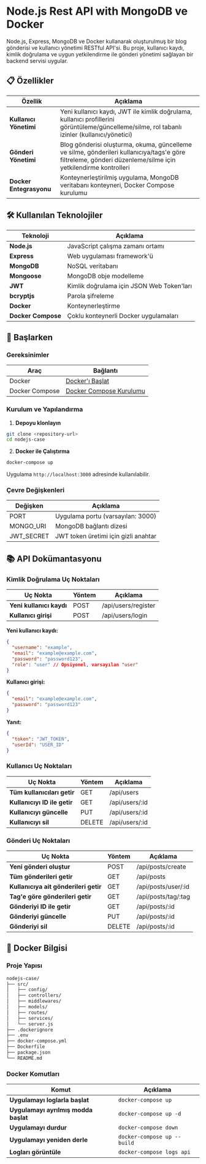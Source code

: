 # Node.js Rest API with MongoDB ve Docker

Node.js, Express, MongoDB ve Docker kullanarak oluşturulmuş bir blog gönderisi ve kullanıcı yönetimi RESTful API'si. Bu proje, kullanıcı kaydı, kimlik doğrulama ve uygun yetkilendirme ile gönderi yönetimi sağlayan bir backend servisi uygular.

## 📋 Özellikler

| Özellik               | Açıklama                                                                 |
|-----------------------|---------------------------------------------------------------------------|
| **Kullanıcı Yönetimi** | Yeni kullanıcı kaydı, JWT ile kimlik doğrulama, kullanıcı profillerini görüntüleme/güncelleme/silme, rol tabanlı izinler (kullanıcı/yönetici) |
| **Gönderi Yönetimi**  | Blog gönderisi oluşturma, okuma, güncelleme ve silme, gönderileri kullanıcıya/tags'e göre filtreleme, gönderi düzenleme/silme için yetkilendirme kontrolleri |
| **Docker Entegrasyonu**| Konteynerleştirilmiş uygulama, MongoDB veritabanı konteyneri, Docker Compose kurulumu |

## 🛠️ Kullanılan Teknolojiler

| Teknoloji           | Açıklama                                                   |
|---------------------|------------------------------------------------------------|
| **Node.js**         | JavaScript çalışma zamanı ortamı                           |
| **Express**         | Web uygulaması framework'ü                                 |
| **MongoDB**         | NoSQL veritabanı                                           |
| **Mongoose**        | MongoDB obje modelleme                                      |
| **JWT**             | Kimlik doğrulama için JSON Web Token'ları                  |
| **bcryptjs**        | Parola şifreleme                                           |
| **Docker**          | Konteynerleştirme                                           |
| **Docker Compose**  | Çoklu konteynerli Docker uygulamaları                       |

## 🚀 Başlarken

### Gereksinimler

| Araç               | Bağlantı                                                            |
|--------------------|---------------------------------------------------------------------|
| Docker             | [Docker'ı Başlat](https://www.docker.com/get-started)               |
| Docker Compose     | [Docker Compose Kurulumu](https://docs.docker.com/compose/install/) |

### Kurulum ve Yapılandırma

1. **Depoyu klonlayın**

```bash
git clone <repository-url>
cd nodejs-case
```

2. **Docker ile Çalıştırma**

```bash
docker-compose up
```

Uygulama `http://localhost:3000` adresinde kullanılabilir.

### Çevre Değişkenleri

| Değişken          | Açıklama                                          |
|-------------------|--------------------------------------------------|
| PORT              | Uygulama portu (varsayılan: 3000)                |
| MONGO_URI         | MongoDB bağlantı dizesi                         |
| JWT_SECRET        | JWT token üretimi için gizli anahtar             |

## 📚 API Dokümantasyonu

### Kimlik Doğrulama Uç Noktaları

| Uç Nokta                         | Yöntem  | Açıklama                                    |
|-----------------------------------|---------|---------------------------------------------|
| **Yeni kullanıcı kaydı**          | POST    | /api/users/register                         |
| **Kullanıcı girişi**              | POST    | /api/users/login                            |

**Yeni kullanıcı kaydı:**

```json
{
  "username": "example",
  "email": "example@example.com",
  "password": "password123",
  "role": "user" // Opsiyonel, varsayılan "user"
}
```

**Kullanıcı girişi:**

```json
{
  "email": "example@example.com",
  "password": "password123"
}
```

**Yanıt:**

```json
{
  "token": "JWT_TOKEN",
  "userId": "USER_ID"
}
```

### Kullanıcı Uç Noktaları

| Uç Nokta                          | Yöntem  | Açıklama                                  |
|------------------------------------|---------|------------------------------------------|
| **Tüm kullanıcıları getir**       | GET     | /api/users                               |
| **Kullanıcıyı ID ile getir**      | GET     | /api/users/:id                           |
| **Kullanıcıyı güncelle**          | PUT     | /api/users/:id                           |
| **Kullanıcıyı sil**               | DELETE  | /api/users/:id                           |

### Gönderi Uç Noktaları

| Uç Nokta                           | Yöntem  | Açıklama                                  |
|-------------------------------------|---------|------------------------------------------|
| **Yeni gönderi oluştur**           | POST    | /api/posts/create                        |
| **Tüm gönderileri getir**          | GET     | /api/posts                               |
| **Kullanıcıya ait gönderileri getir**| GET    | /api/posts/user/:id                      |
| **Tag'e göre gönderileri getir**   | GET     | /api/posts/tag/:tag                      |
| **Gönderiyi ID ile getir**         | GET     | /api/posts/:id                           |
| **Gönderiyi güncelle**             | PUT     | /api/posts/:id                           |
| **Gönderiyi sil**                  | DELETE  | /api/posts/:id                           |

## 🐳 Docker Bilgisi

### Proje Yapısı

```bash
nodejs-case/
├── src/
│   ├── config/
│   ├── controllers/
│   ├── middlewares/
│   ├── models/
│   ├── routes/
│   ├── services/
│   └── server.js
├── .dockerignore
├── .env
├── docker-compose.yml
├── Dockerfile
├── package.json
└── README.md
```

### Docker Komutları

| Komut                                     | Açıklama                                   |
|-------------------------------------------|-------------------------------------------|
| **Uygulamayı loglarla başlat**            | `docker-compose up`                       |
| **Uygulamayı ayrılmış modda başlat**     | `docker-compose up -d`                    |
| **Uygulamayı durdur**                     | `docker-compose down`                     |
| **Uygulamayı yeniden derle**             | `docker-compose up --build`               |
| **Logları görüntüle**                    | `docker-compose logs api`                 |



